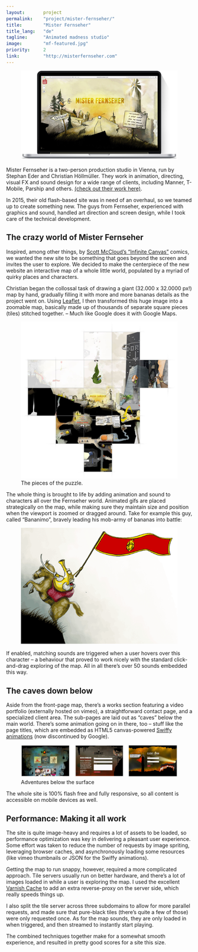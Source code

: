 ```yaml
---
layout:       project
permalink:    "project/mister-fernseher/"
title:        "Mister Fernseher"
title_lang:   "de"
tagline:      "Animated madness studio"
image:        "mf-featured.jpg"
priority:     2
link:         "http://misterfernseher.com"
---
```


<figure class="extend">
  <img src="images/mf_macbook.jpg" alt="The Mister Fernseher Website">
</figure>

Mister Fernseher is a two-person production studio in Vienna, run by Stephan Eder and Christian Höllmüller. They work in animation, directing, visual FX and sound design for a wide range of clients, including Manner, T-Mobile, Parship and others. [(check out their work here)](http://misterfernseher.com/works).

In 2015, their old flash-based site was in need of an overhaul, so we teamed up to create something new. The guys from Fernseher, experienced with graphics and sound, handled art direction and screen design, while I took care of the technical development.

## The crazy world of Mister Fernseher

Inspired, among other things, by [Scott McCloud’s “Infinite Canvas”](http://scottmccloud.com/4-inventions/canvas/index.html) comics, we wanted the new site to be something that goes beyond the screen and invites the user to explore. We decided to make the centerpiece of the new website an interactive map of a whole little world, populated by a myriad of quirky places and characters.

Christian began the collossal task of drawing a giant (32.000 x 32.0000 px!) map by hand, gradually filling it with more and more bananas details as the project went on. Using [Leaflet](http://leafletjs.com/), I then transformed this huge image into a zoomable map, basically made up of thousands of separate square pieces (tiles) stitched together. – Much like Google does it with Google Maps.

<figure class="extend">
  <img src="images/map_view.jpg" alt="individual tiles make up the map">
  <figcaption>The pieces of the puzzle.</figcaption>
</figure>

The whole thing is brought to life by adding animation and sound to characters all over the Fernseher world. Animated gifs are placed strategically on the map, while making sure they maintain size and position when the viewport is zoomed or dragged around. Take for example this guy, called “Bananimo”, bravely leading his mob-army of bananas into battle:

<figure style="text-align:left">
  <img src="images/bananimo.gif" alt="Bananimo, a banana-general riding a warhorse">
</figure>

If enabled, matching sounds are triggered when a user hovers over this character – a behaviour that proved to work nicely with the standard click-and-drag exploring of the map. All in all there’s over 50 sounds embedded this way.

## The caves down below

Aside from the front-page map, there’s a works section featuring a video portfolio (externally hosted on vimeo), a straightforward contact page, and a specialized client area. The sub-pages are laid out as “caves” below the main world. There’s some animation going on in there, too – stuff like the page titles, which are embedded as HTML5 canvas-powered [Swiffy animations](https://developers.google.com/swiffy/) (now discontinued by Google).

<figure class="extend">
  <img src="images/mf_screens.jpg" alt="other screens of the website">
  <figcaption>Adventures below the surface</figcaption>
</figure>

The whole site is 100% flash free and fully responsive, so all content is accessible on mobile devices as well.

## Performance: Making it all work

The site is quite image-heavy and requires a lot of assets to be loaded, so performance optimization was key in delivering a pleasant user experience. Some effort was taken to reduce the number of requests by image spriting, leveraging browser caches, and asynchronously loading some resources (like vimeo thumbnails or JSON for the Swiffy animations).

Getting the map to run snappy, however, required a more complicated approach. Tile servers usually run on better hardware, and there’s a lot of images loaded in while a user is exploring the map. I used the excellent [Varnish Cache](https://www.varnish-cache.org/) to add an extra reverse-proxy on the server side, which really speeds things up.

I also split the tile server across three subdomains to allow for more parallel requests, and made sure that pure-black tiles (there’s quite a few of those) were only requested once. As for the map sounds, they are only loaded in when triggered, and then streamed to instantly start playing.

The combined techniques together make for a somewhat smooth experience, and resulted in pretty good scores for a site this size.
